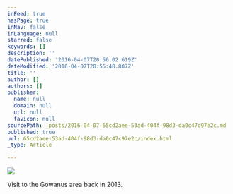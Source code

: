 ```yaml
---
inFeed: true
hasPage: true
inNav: false
inLanguage: null
starred: false
keywords: []
description: ''
datePublished: '2016-04-07T20:56:02.619Z'
dateModified: '2016-04-07T20:55:48.807Z'
title: ''
author: []
authors: []
publisher:
  name: null
  domain: null
  url: null
  favicon: null
sourcePath: _posts/2016-04-07-65cd2aee-53ad-404f-98d3-da0c47c97e2c.md
published: true
url: 65cd2aee-53ad-404f-98d3-da0c47c97e2c/index.html
_type: Article

---
```

![](https://s3-us-west-2.amazonaws.com/the-grid-img/p/1f1ac8838dd62b7d08a34dad0a5cd4e4db7de6ce.jpg)

Visit to the Gowanus area back in 2013\.